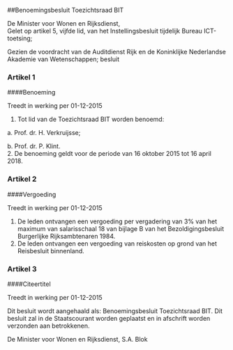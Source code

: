 <meta http-equiv='Content-Type' content='text/html; charset=utf-8' />

##Benoemingsbesluit Toezichtsraad BIT

De Minister voor Wonen en Rijksdienst,  
Gelet op artikel 5, vijfde lid, van het Instellingsbesluit tijdelijk Bureau ICT-toetsing;

Gezien de voordracht van de Auditdienst Rijk en de Koninklijke Nederlandse Akademie van Wetenschappen;
besluit    

### Artikel  1  

####Benoeming

Treedt in werking per 01-12-2015 

1.  Tot lid van de Toezichtsraad BIT worden benoemd: 

a. Prof. dr. H. Verkruijsse;  

b. Prof. dr. P. Klint.     
2.  De benoeming geldt voor de periode van 16 oktober 2015 tot 16 april 2018.  

### Artikel  2  

####Vergoeding

Treedt in werking per 01-12-2015 

1.  De leden ontvangen een vergoeding per vergadering van 3% van het maximum van salarisschaal 18 van bijlage B van het Bezoldigingsbesluit Burgerlijke Rijksambtenaren 1984.   
2.  De leden ontvangen een vergoeding van reiskosten op grond van het Reisbesluit binnenland.  

### Artikel  3  

####Citeertitel

Treedt in werking per 01-12-2015 

Dit besluit wordt aangehaald als: Benoemingsbesluit Toezichtsraad BIT. 
Dit besluit zal in de Staatscourant worden geplaatst en in afschrift worden verzonden aan betrokkenen.  

De 
Minister voor Wonen en Rijksdienst, 
S.A. Blok     
